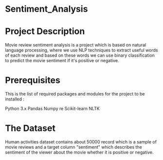 # Sentiment_Analysis
# Project Description
Movie review sentiment analysis is a project which is based on natural language processing, where we use NLP techniques to extract useful words of each review and based on these words we can use binary classification to predict the movie sentiment if it's positive or negative.

# Prerequisites
This is the list of required packages and modules for the project to be installed :

Python 3.x
Pandas
Numpy
re
Scikit-learn
NLTK

# The Dataset
Human activities dataset contains about 50000 record which is a sample of movie reviews and a target column "sentiment" which describes the sentiment of the viewer about the movie whether it is positive or negative.

